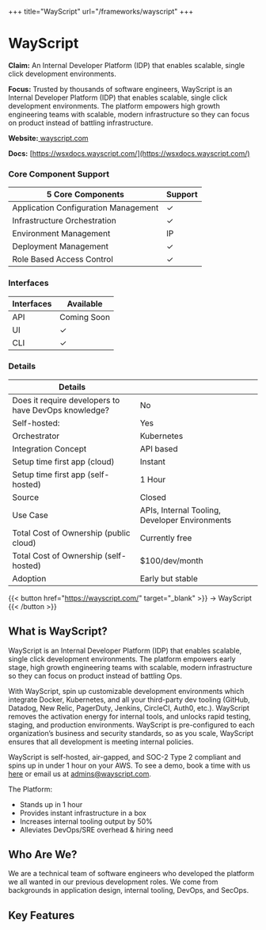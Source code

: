 +++
title="WayScript"
url="/frameworks/wayscript"
+++

# WayScript

**Claim:** An Internal Developer Platform (IDP) that enables scalable, single click development environments.

**Focus:** Trusted by thousands of software engineers, WayScript is an Internal Developer Platform (IDP) that enables scalable, single click development environments. The platform empowers high growth engineering teams with scalable, modern infrastructure so they can focus on product instead of battling infrastructure.

**Website:**[ wayscript.com](https://wayscript.com/)

**Docs:** [https://wsxdocs.wayscript.com/](https://wsxdocs.wayscript.com/)

### Core Component Support
| 5 Core Components | Support |
| --- | ----------- |
| Application Configuration Management | ✓ |
| Infrastructure Orchestration | ✓ |
| Environment Management | IP |
| Deployment Management | ✓ |
| Role Based Access Control | ✓

### Interfaces
| Interfaces | Available |
| --- | ----------- |
| API | Coming Soon |
| UI | ✓ |
| CLI | ✓ |



### Details
| Details |  |
| --- | ----------- |
| Does it require developers to have DevOps knowledge? | No |
| Self-hosted: | Yes |
| Orchestrator | Kubernetes |
| Integration Concept | API based |
| Setup time first app (cloud) | Instant |
| Setup time first app (self-hosted) | 1 Hour |
| Source | Closed |
| Use Case | APIs, Internal Tooling, Developer Environments |
| Total Cost of Ownership (public cloud) | Currently free |
| Total Cost of Ownership (self-hosted) | $100/dev/month |
| Adoption | Early but stable |

{{< button href="https://wayscript.com/" target="_blank" >}}
-> WayScript
{{< /button >}}  

What is WayScript?
---------------------

WayScript is an Internal Developer Platform (IDP) that enables scalable, single click development environments. The platform empowers early stage, high growth engineering teams with scalable, modern infrastructure so they can focus on product instead of battling Ops.

With WayScript, spin up customizable development environments which integrate Docker, Kubernetes, and all your third-party dev tooling (GitHub, Datadog, New Relic, PagerDuty, Jenkins, CircleCI, Auth0, etc.). WayScript removes the activation energy for internal tools, and unlocks rapid testing, staging, and production environments. WayScript is pre-configured to each organization’s business and security standards, so as you scale, WayScript ensures that all development is meeting internal policies.

WayScript is self-hosted, air-gapped, and SOC-2 Type 2 compliant and spins up in under 1 hour on your AWS. To see a demo, book a time with us [here](https://meetings.hubspot.com/peter-jadovich) or email us at admins@wayscript.com.

The Platform: 
* Stands up in 1 hour 
* Provides instant infrastructure in a box 
* Increases internal tooling output by 50% 
* Alleviates DevOps/SRE overhead & hiring need

Who Are We?
---------------------
We are a technical team of software engineers who developed the platform we all wanted in our previous development roles. We come from backgrounds in application design, internal tooling, DevOps, and SecOps.

Key Features
--------------------- 